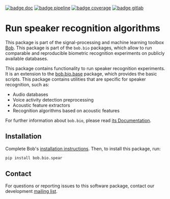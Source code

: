 [![badge doc](https://img.shields.io/badge/docs-v5.0.1-orange.svg)](https://www.idiap.ch/software/bob/docs/bob/bob.bio.spear/v5.0.1/sphinx/index.html)
[![badge pipeline](https://gitlab.idiap.ch/bob/bob.bio.spear/badges/v5.0.1/pipeline.svg)](https://gitlab.idiap.ch/bob/bob.bio.spear/commits/v5.0.1)
[![badge coverage](https://gitlab.idiap.ch/bob/bob.bio.spear/badges/v5.0.1/coverage.svg)](https://www.idiap.ch/software/bob/docs/bob/bob.bio.spear/v5.0.1/coverage/index.html)
[![badge gitlab](https://img.shields.io/badge/gitlab-project-0000c0.svg)](https://gitlab.idiap.ch/bob/bob.bio.spear)

# Run speaker recognition algorithms

This package is part of the signal-processing and machine learning toolbox
[Bob](https://www.idiap.ch/software/bob).
This package is part of the `bob.bio` packages, which allow to run comparable
and reproducible biometric recognition experiments on publicly available
databases.

This package contains functionality to run speaker recognition experiments.
It is an extension to the
[bob.bio.base](https://pypi.python.org/pypi/bob.bio.base) package, which
provides the basic scripts.
This package contains utilities that are specific for speaker recognition, such
as:

* Audio databases
* Voice activity detection preprocessing
* Acoustic feature extractors
* Recognition algorithms based on acoustic features

For further information about `bob.bio`, please read
[its Documentation](https://www.idiap.ch/software/bob/docs/bob/bob.bio.base/master/sphinx/index.html).

## Installation

Complete Bob's
[installation instructions](https://www.idiap.ch/software/bob/install). Then,
to install this package, run:

``` sh
pip install bob.bio.spear
```

## Contact

For questions or reporting issues to this software package, contact our
development [mailing list](https://www.idiap.ch/software/bob/discuss).
